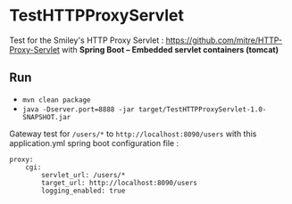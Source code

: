 # TestHTTPProxyServlet

Test for the Smiley's HTTP Proxy Servlet : https://github.com/mitre/HTTP-Proxy-Servlet with **Spring Boot – Embedded servlet containers (tomcat)**

## Run

 - `mvn clean package`
 - `java -Dserver.port=8888 -jar target/TestHTTPProxyServlet-1.0-SNAPSHOT.jar`

Gateway test for `/users/*` to `http://localhost:8090/users` with this application.yml spring boot configuration file :

```
proxy:
    cgi:
        servlet_url: /users/*
        target_url: http://localhost:8090/users
        logging_enabled: true
``` 


